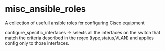 # misc_ansible_roles
A collection of usefull ansible roles for configuring Cisco equipment

configure_specific_interfaces -> selects all the interfaces on the switch that match the criteria described in the regex (type,status,VLAN) and applies config only to those interfaces. 
